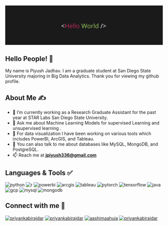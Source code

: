 

![Header](https://github.com/AashimaAhuja/AashimaAhuja/blob/main/images/banner.png)

## Hello People! &#128075;

My name is Piyush Jadhav. I am a graduate student at San Diego State University majoring in Big Data Analytics. Thank you for viewing my github profile.

## About Me &#9997;
-  🔭 I’m currently working as a Research Graduate Assistant for the past year at STAR Labs San Diego State University.
- 💬 Ask me about Machine Learning Models for supervised Learning and unsupervised learning .
- 💬 For data visualization I have been working on various tools which includes PowerBI, ArcGIS, and Tableau.
- 💬 You can also talk to me about databases like MySQL, MongoDB, and PostgreSQL.
-  📫 Reach me at **jpiyush336@gmail.com**


## Languages & Tools &#9989;
<p align='left'>
  <img src="https://www.svgrepo.com/show/452091/python.svg" alt="python" width="auto" height="30"/>
    <img src='https://upload.wikimedia.org/wikipedia/commons/thumb/1/1b/R_logo.svg/1920px-R_logo.svg.png' height='30' width='auto' alt="r">
   <img src='https://1000logos.net/wp-content/uploads/2022/08/Microsoft-Power-BI-Logo.png' height='30' width='auto' alt="powerbi">
     <img src='https://upload.wikimedia.org/wikipedia/commons/7/7e/ArcGIS_logo_%28cropped%29.png?20210321190132' height='30' width='auto' alt="arcgis">
  <img src="https://www.svgrepo.com/show/354428/tableau-icon.svg" alt="tableau" width="40" height="40">
  <img src='https://www.svgrepo.com/show/354240/pytorch.svg' alt="pytorch" width="40" height="40">
   <img src='https://www.svgrepo.com/show/354440/tensorflow.svg' height='30' width='auto' alt="tensorflow">
     <img src='https://www.svgrepo.com/show/452234/java.svg' height='30' width='auto' alt="java">
       <img src='https://www.svgrepo.com/show/448223/gcp.svg' height='30' width='auto' alt="gcp">
     <img src='https://www.svgrepo.com/show/303251/mysql-logo.svg' height='30' width='auto' alt="mysql">
       <img src='https://www.svgrepo.com/show/439231/mongodb.svg' height='30' width='auto' alt="mongodb">
</p>

##  Connect with me &#129309;
<p align="left">
<a href="#" target="blank"><img align="center" src="https://raw.githubusercontent.com/rahuldkjain/github-profile-readme-generator/master/src/images/icons/Social/twitter.svg" alt="priyankabirajdar" height="30" width="40" /></a>
<a href="https://www.linkedin.com/in/priyankabirajdar/" target="blank"><img align="center" src="https://raw.githubusercontent.com/rahuldkjain/github-profile-readme-generator/master/src/images/icons/Social/linked-in-alt.svg" alt="priyankabirajdar" height="30" width="40" /></a>
<a href="https://instagram.com/priyankabirajdar_11" target="blank"><img align="center" src="https://raw.githubusercontent.com/rahuldkjain/github-profile-readme-generator/master/src/images/icons/Social/instagram.svg" alt="aashimaahuja" height="30" width="40" /></a>
<a href="https://github.com/piabirajdar" target="blank"><img align="center" src="https://cdn.jsdelivr.net/npm/simple-icons@3.0.1/icons/github.svg" alt="priyankabirajdar" height="30" width="40" /></a>  



[1.1]: https://i.imgur.com/Vahbdkj.png (linkedin icon)
  
